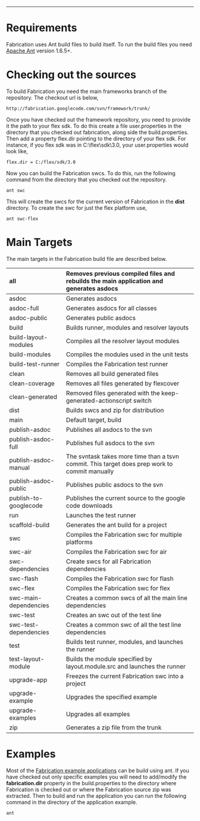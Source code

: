 


---


# Requirements #
Fabrication uses Ant build files to build itself. To run the build files you need [Apache Ant](http://ant.apache.org) version 1.6.5+.

# Checking out the sources #
To build Fabrication you need the main frameworks branch of the repository. The checkout url is below,

```
http://fabrication.googlecode.com/svn/framework/trunk/
```

Once you have checked out the framework repository, you need to provide it the path to your flex sdk. To do this create a file user.properties in the directory that you checked out fabrication, along side the build.properties. Then add a property flex.dir pointing to the directory of your flex sdk. For instance, if you flex sdk was in C:\flex\sdk\3.0, your user.properties would look like,

```
flex.dir = C:/flex/sdk/3.0
```

Now you can build the Fabrication swcs. To do this, run the following command from the directory that you checked out the repository.

```
ant swc
```

This will create the swcs for the current version of Fabrication in the **dist** directory. To create the swc for just the flex platform use,

```
ant swc-flex
```

# Main Targets #

The main targets in the Fabrication build file are described below.

| all                    |  Removes previous compiled files and rebuilds the main application and generates asdocs |
|:-----------------------|:----------------------------------------------------------------------------------------|
| asdoc                  |  Generates asdocs                                                                       |
| asdoc-full             |  Generates asdocs for all classes                                                       |
| asdoc-public           |  Generates public asdocs                                                                |
| build                  |  Builds runner, modules and resolver layouts                                            |
| build-layout-modules   |  Compiles all the resolver layout modules                                               |
| build-modules          |  Compiles the modules used in the unit tests                                            |
| build-test-runner      |  Compiles the Fabrication test runner                                                   |
| clean                  |  Removes all build generated files                                                      |
| clean-coverage         |  Removes all files generated by flexcover                                               |
| clean-generated        |  Removed files generated with the keep-generated-actionscript switch                    |
| dist                   |  Builds swcs and zip for distribution                                                   |
| main                   |  Default target, build                                                                  |
| publish-asdoc          |  Publishes all asdocs to the svn                                                        |
| publish-asdoc-full     |  Publishes full asdocs to the svn                                                       |
| publish-asdoc-manual   |  The svntask takes more time than a tsvn commit. This target does prep work to commit manually |
| publish-asdoc-public   |  Publishes public asdocs to the svn                                                     |
| publish-to-googlecode  |  Publishes the current source to the google code downloads                              |
| run                    |  Launches the test runner                                                               |
| scaffold-build         |  Generates the ant build for a project                                                  |
| swc                    |  Compiles the Fabrication swc for multiple platforms                                    |
| swc-air                |  Compiles the Fabrication swc for air                                                   |
| swc-dependencies       |  Create swcs for all Fabrication dependencies                                           |
| swc-flash              |  Compiles the Fabrication swc for flash                                                 |
| swc-flex               |  Compiles the Fabrication swc for flex                                                  |
| swc-main-dependencies  |  Creates a common swcs of all the main line dependencies                                |
| swc-test               |  Creates an swc out of the test line                                                    |
| swc-test-dependencies  |  Creates a common swc of all the test line dependencies                                 |
| test                   |  Builds test runner, modules, and launches the runner                                   |
| test-layout-module     |  Builds the module specified by layout.module.src and launches the runner               |
| upgrade-app            |  Freezes the current Fabrication swc into a project                                     |
| upgrade-example        |  Upgrades the specified example                                                         |
| upgrade-examples       |  Upgrades all examples                                                                  |
| zip                    |  Generates a zip file from the trunk                                                    |

# Examples #
Most of the [Fabrication example applications](http://fabrication.googlecode.com/svn/examples) can be build using ant. If you have checked out only specific examples you will need to add/modify the **fabrication.dir** property in the build.properties to the directory where Fabrication is checked out or where the Fabrication source zip was extracted. Then to build and run the application you can run the following command in the directory of the application example.

```
ant
```